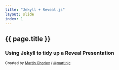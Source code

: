 ```yaml
---
title: "Jekyll + Reveal.js"
layout: slide
index: 1
---
```


<section>
    <h1>{{ page.title }}</h1>
    <h3>Using Jekyll to tidy up a Reveal Presentation</h3>
    <p>
        <small>Created by <a href="http://martinjc.com">Martin Chorley</a> / <a href="http://twitter.com/martinjc">@martinjc</a></small>
    </p>
</section>
